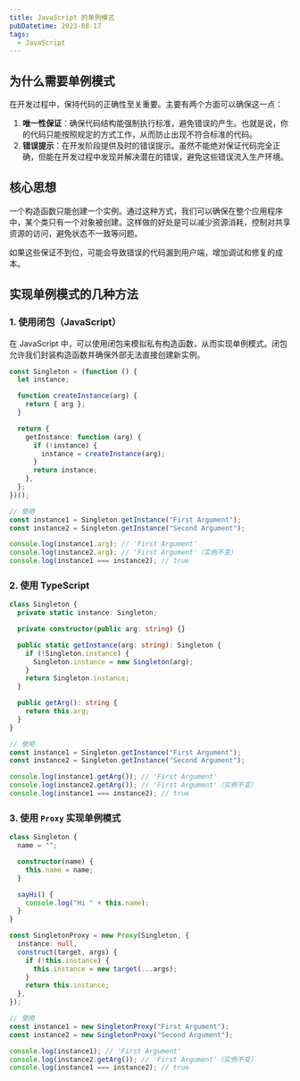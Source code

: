 ```yaml
---
title: JavaScript 的单例模式
pubDatetime: 2023-08-17
tags:
  - JavaScript
---
```


## 为什么需要单例模式

在开发过程中，保持代码的正确性至关重要。主要有两个方面可以确保这一点：

1. **唯一性保证**：确保代码结构能强制执行标准，避免错误的产生。也就是说，你的代码只能按照规定的方式工作，从而防止出现不符合标准的代码。
2. **错误提示**：在开发阶段提供及时的错误提示。虽然不能绝对保证代码完全正确，但能在开发过程中发现并解决潜在的错误，避免这些错误流入生产环境。

## 核心思想

一个构造函数只能创建一个实例。通过这种方式，我们可以确保在整个应用程序中，某个类只有一个对象被创建。这样做的好处是可以减少资源消耗，控制对共享资源的访问，避免状态不一致等问题。

如果这些保证不到位，可能会导致错误的代码漏到用户端，增加调试和修复的成本。

## 实现单例模式的几种方法

### 1. 使用闭包（JavaScript）

在 JavaScript 中，可以使用闭包来模拟私有构造函数，从而实现单例模式。闭包允许我们封装构造函数并确保外部无法直接创建新实例。

```ts
const Singleton = (function () {
  let instance;

  function createInstance(arg) {
    return { arg };
  }

  return {
    getInstance: function (arg) {
      if (!instance) {
        instance = createInstance(arg);
      }
      return instance;
    },
  };
})();

// 使用
const instance1 = Singleton.getInstance("First Argument");
const instance2 = Singleton.getInstance("Second Argument");

console.log(instance1.arg); // 'First Argument'
console.log(instance2.arg); // 'First Argument'（实例不变）
console.log(instance1 === instance2); // true
```

### 2. 使用 TypeScript

```ts
class Singleton {
  private static instance: Singleton;

  private constructor(public arg: string) {}

  public static getInstance(arg: string): Singleton {
    if (!Singleton.instance) {
      Singleton.instance = new Singleton(arg);
    }
    return Singleton.instance;
  }

  public getArg(): string {
    return this.arg;
  }
}

// 使用
const instance1 = Singleton.getInstance("First Argument");
const instance2 = Singleton.getInstance("Second Argument");

console.log(instance1.getArg()); // 'First Argument'
console.log(instance2.getArg()); // 'First Argument'（实例不变）
console.log(instance1 === instance2); // true
```

### 3. 使用 `Proxy` 实现单例模式

```ts
class Singleton {
  name = "";

  constructor(name) {
    this.name = name;
  }

  sayHi() {
    console.log("Hi " + this.name);
  }
}

const SingletonProxy = new Proxy(Singleton, {
  instance: null,
  construct(target, args) {
    if (!this.instance) {
      this.instance = new target(...args);
    }
    return this.instance;
  },
});

// 使用
const instance1 = new SingletonProxy("First Argument");
const instance2 = new SingletonProxy("Second Argument");

console.log(instance1); // 'First Argument'
console.log(instance2.getArg()); // 'First Argument'（实例不变）
console.log(instance1 === instance2); // true
```
